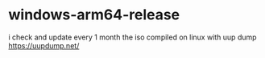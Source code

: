 # windows-arm64-release
i check and update every 1 month
the iso compiled on linux with uup dump https://uupdump.net/
